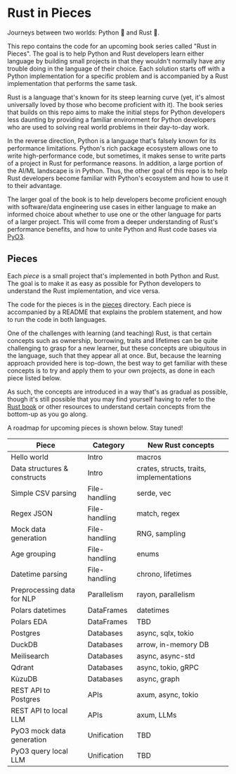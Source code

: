 # Rust in Pieces

Journeys between two worlds: Python 🐍 and Rust 🦀.

This repo contains the code for an upcoming book series called "Rust in Pieces". The goal is to help Python and Rust developers learn either language by building small projects in that they wouldn't normally have any trouble doing in the language of their choice. Each solution starts off with a Python implementation for a specific problem and is accompanied by a Rust implementation that performs the same task.

Rust is a language that's known for its steep learning curve (yet, it's almost universally loved by those who become proficient with it). The book series that builds on this repo aims to make the initial steps for Python developers less daunting by providing a familiar environment for Python developers who are used to solving real world problems in their day-to-day work.

In the reverse direction, Python is a language that's falsely known for its performance limitations. Python's rich package ecosystem allows one to write high-performance code, but sometimes, it makes sense to write parts of a project in Rust for performance reasons. In addition, a large portion of the AI/ML landscape is in Python. Thus, the other goal of this repo is to help Rust developers become familiar with Python's ecosystem and how to use it to their advantage.

The larger goal of the book is to help developers become proficient enough with software/data engineering use cases in either language to make an informed choice about whether to use one or the other language for parts of a larger project. This will come from a deeper understanding of Rust's performance benefits, and how to unite Python and Rust code bases via [PyO3](https://github.com/PyO3/pyo3).

## Pieces

Each *piece* is a small project that's implemented in both Python and Rust. The goal is to make it as easy as possible for Python developers to understand the Rust implementation, and vice versa.

The code for the pieces is in the [pieces](./pieces) directory. Each piece is accompanied by a README that explains the problem statement, and how to run the code in both languages.

One of the challenges with learning (and teaching) Rust, is that certain concepts such as ownership, borrowing, traits and lifetimes can be quite challenging to grasp for a new learner, but these concepts are ubiquitous in the language, such that they appear all at once. But, because the learning approach provided here is top-down, the best way to get familiar with these concepts is to try and apply them to your own projects, as done in each piece listed below.

As such, the concepts are introduced in a way that's as gradual as possible, though it's still possible that you may find yourself having to refer to the [Rust book](https://doc.rust-lang.org/book/) or other resources to understand certain concepts from the bottom-up as you go along.

A roadmap for upcoming pieces is shown below. Stay tuned!

| Piece | Category | New Rust concepts
| --- | --- | --- |
| Hello world | Intro | macros
| Data structures & constructs | Intro | crates, structs, traits, implementations
| Simple CSV parsing | File-handling | serde, vec
| Regex JSON | File-handling | match, regex
| Mock data generation | File-handling | RNG, sampling
| Age grouping | File-handling | enums
| Datetime parsing | File-handling | chrono, lifetimes
| Preprocessing data for NLP | Parallelism | rayon, parallelism
| Polars datetimes | DataFrames | datetimes
| Polars EDA | DataFrames | TBD
| Postgres | Databases | async, sqlx, tokio
| DuckDB | Databases | arrow, in-memory DB
| Meilisearch | Databases| async, async-std
| Qdrant | Databases | async, tokio, gRPC
| KùzuDB | Databases | async, graph
| REST API to Postgres | APIs | axum, async, tokio
| REST API to local LLM | APIs | axum, LLMs
| PyO3 mock data generation | Unification | TBD
| PyO3 query local LLM | Unification | TBD
